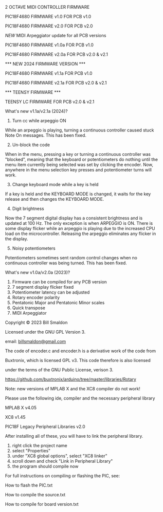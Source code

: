 2 OCTAVE MIDI CONTROLLER FIRMWARE

PIC18F4680 FIRMWARE v1.0 FOR PCB v1.0

PIC18F4680 FIRMWARE v2.0 FOR PCB v2.0

*NEW* MIDI Arpeggiator update for all PCB versions

PIC18F4680 FIRMWARE v1.0a FOR PCB v1.0

PIC18F4680 FIRMWARE v2.0a FOR PCB v2.0 & v2.1

*** NEW 2024 FIRMWARE VERSION ***

PIC18F4680 FIRMWARE v1.1a FOR PCB v1.0

PIC18F4680 FIRMWARE v2.1a FOR PCB v2.0 & v2.1

*** TEENSY FIRMWARE ***

TEENSY LC FIRMWARE FOR PCB v2.0 & v2.1

What's new v1.1a/v2.1a (2024)?

1) Turn cc while arpeggio ON

While an arpeggio is playing, turning a continuous controller 
caused stuck Note On messages. This has been fixed.

2) Un-block the code

When in the menu, pressing a key or turning a continuous 
controller was "blocked", meaning that the keyboard or 
potentiometers do nothing until the menu item currently being 
selected was set by clicking the encoder. Now, anywhere in the 
menu selection key presses and potentiometer turns will work.

3) Change keyboard mode while a key is held

If a key is held and the KEYBOARD MODE is changed, it waits for 
the key release and then changes the KEYBOARD MODE.

4) Digit brightness

Now the 7 segment digital display has a consistent brightness 
and is updated at 100 Hz. The only exception is when ARPEGGIO 
is ON.  There is some display flicker while an arpeggio is 
playing due to the increased CPU load on the microcontroller. 
Releasing the arpeggio eliminates any flicker in the display.

5) Noisy potentiometers

Potentiometers sometimes sent random control changes when no
continuous controller was being turned. This has been fixed.

What's new v1.0a/v2.0a (2023)?

1. Firmware can be compiled for any PCB version
2. 7 segment display flicker fixed
3. Potentiometer latency can be adjusted
4. Rotary encoder polarity
5. Pentatonic Major and Pentatonic Minor scales
6. Quick transpose
7. MIDI Arpeggiator

Copyright © 2023 Bill Smaldon

Licensed under the GNU GPL Version 3.

email: billsmaldon@gmail.com

The code of encoder.c and encoder.h is a derivative work of the code from

Buxtronix, which is licensed GPL v3. This code therefore is also licensed

under the terms of the GNU Public License, verison 3.

https://github.com/buxtronix/arduino/tree/master/libraries/Rotary
 
 
Note: new versions of MPLAB X and the XC8 compiler do not work!

Please use the following ide, compiler and the necessary peripheral library

MPLAB X v4.05

XC8 v1.45

PIC18F Legacy Peripheral Libraries v2.0

After installing all of these, you will have to link the peripheral library.

1) right click the project name
2) select "Properties"
3) under "XC8 global options", select "XC8 linker"
4) scroll down and check "Link in Peripheral Library"
5) the program should compile now

For full instructions on compiling or flashing the PIC, see:

How to flash the PIC.txt

How to compile the source.txt

How to compile for board version.txt
